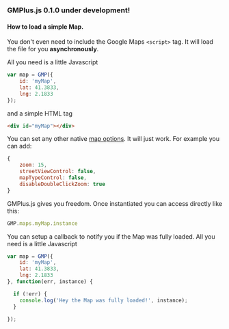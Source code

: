 ### GMPlus.js 0.1.0 under development!

#### How to load a simple Map.
You don't even need to include the Google Maps `<script>` tag. It will load the file for you **asynchronously**.

All you need is a little Javascript
```javascript
var map = GMP({
    id: 'myMap',
    lat: 41.3833,
    lng: 2.1833
});
```
and a simple HTML tag
```html
<div id="myMap"></div>
```
You can set any other native [map options](https://developers.google.com/maps/documentation/javascript/reference#MapOptions). It will just work. For example you can add:
```javascript
{
    zoom: 15,
    streetViewControl: false,
    mapTypeControl: false,
    disableDoubleClickZoom: true
}
```

GMPlus.js gives you freedom. Once instantiated you can access directly like this:

```javascript
GMP.maps.myMap.instance
```

You can setup a callback to notify you if the Map was fully loaded.
All you need is a little Javascript
```javascript
var map = GMP({
    id: 'myMap',
    lat: 41.3833,
    lng: 2.1833
}, function(err, instance) {

  if (!err) {
    console.log('Hey the Map was fully loaded!', instance);
  }

});
```

